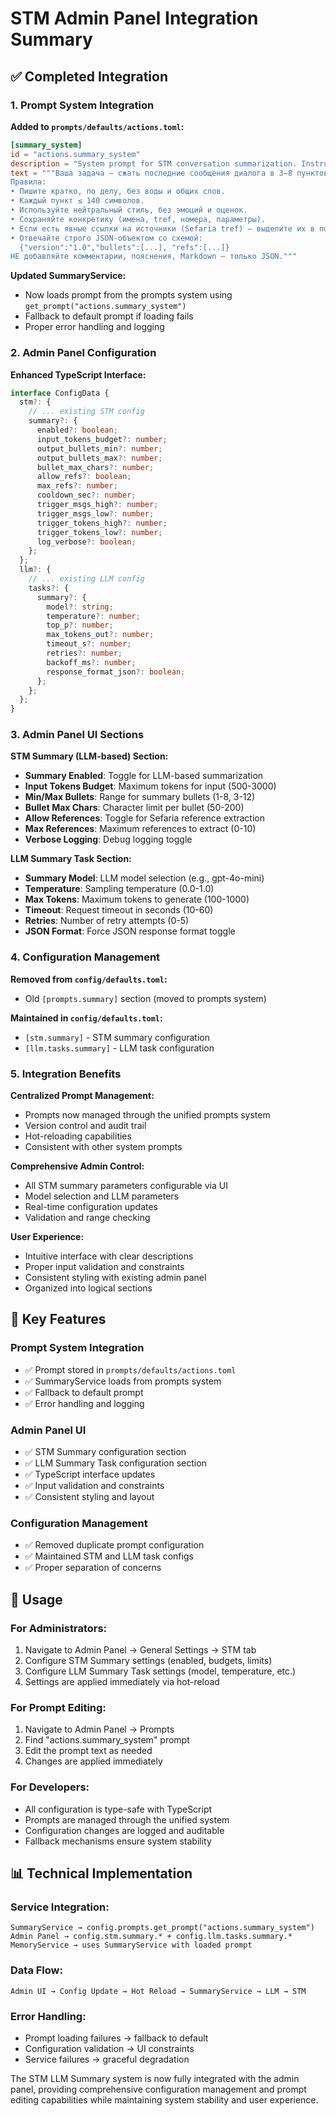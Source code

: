 # STM Admin Panel Integration Summary

## ✅ Completed Integration

### 1. Prompt System Integration

**Added to `prompts/defaults/actions.toml`:**
```toml
[summary_system]
id = "actions.summary_system"
description = "System prompt for STM conversation summarization. Instructs the LLM to compress recent messages into compact bullet points."
text = """Ваша задача — сжать последние сообщения диалога в 3–8 пунктов.
Правила:
• Пишите кратко, по делу, без воды и общих слов.
• Каждый пункт ≤ 140 символов.
• Используйте нейтральный стиль, без эмоций и оценок.
• Сохраняйте конкретику (имена, tref, номера, параметры).
• Если есть явные ссылки на источники (Sefaria tref) — выделите их в поле "refs".
• Отвечайте строго JSON-объектом со схемой:
  {"version":"1.0","bullets":[...], "refs":[...]}
НЕ добавляйте комментарии, пояснения, Markdown — только JSON."""
```

**Updated SummaryService:**
- Now loads prompt from the prompts system using `get_prompt("actions.summary_system")`
- Fallback to default prompt if loading fails
- Proper error handling and logging

### 2. Admin Panel Configuration

**Enhanced TypeScript Interface:**
```typescript
interface ConfigData {
  stm?: {
    // ... existing STM config
    summary?: {
      enabled?: boolean;
      input_tokens_budget?: number;
      output_bullets_min?: number;
      output_bullets_max?: number;
      bullet_max_chars?: number;
      allow_refs?: boolean;
      max_refs?: number;
      cooldown_sec?: number;
      trigger_msgs_high?: number;
      trigger_msgs_low?: number;
      trigger_tokens_high?: number;
      trigger_tokens_low?: number;
      log_verbose?: boolean;
    };
  };
  llm?: {
    // ... existing LLM config
    tasks?: {
      summary?: {
        model?: string;
        temperature?: number;
        top_p?: number;
        max_tokens_out?: number;
        timeout_s?: number;
        retries?: number;
        backoff_ms?: number;
        response_format_json?: boolean;
      };
    };
  };
}
```

### 3. Admin Panel UI Sections

**STM Summary (LLM-based) Section:**
- **Summary Enabled**: Toggle for LLM-based summarization
- **Input Tokens Budget**: Maximum tokens for input (500-3000)
- **Min/Max Bullets**: Range for summary bullets (1-8, 3-12)
- **Bullet Max Chars**: Character limit per bullet (50-200)
- **Allow References**: Toggle for Sefaria reference extraction
- **Max References**: Maximum references to extract (0-10)
- **Verbose Logging**: Debug logging toggle

**LLM Summary Task Section:**
- **Summary Model**: LLM model selection (e.g., gpt-4o-mini)
- **Temperature**: Sampling temperature (0.0-1.0)
- **Max Tokens**: Maximum tokens to generate (100-1000)
- **Timeout**: Request timeout in seconds (10-60)
- **Retries**: Number of retry attempts (0-5)
- **JSON Format**: Force JSON response format toggle

### 4. Configuration Management

**Removed from `config/defaults.toml`:**
- Old `[prompts.summary]` section (moved to prompts system)

**Maintained in `config/defaults.toml`:**
- `[stm.summary]` - STM summary configuration
- `[llm.tasks.summary]` - LLM task configuration

### 5. Integration Benefits

**Centralized Prompt Management:**
- Prompts now managed through the unified prompts system
- Version control and audit trail
- Hot-reloading capabilities
- Consistent with other system prompts

**Comprehensive Admin Control:**
- All STM summary parameters configurable via UI
- Model selection and LLM parameters
- Real-time configuration updates
- Validation and range checking

**User Experience:**
- Intuitive interface with clear descriptions
- Proper input validation and constraints
- Consistent styling with existing admin panel
- Organized into logical sections

## 🎯 Key Features

### Prompt System Integration
- ✅ Prompt stored in `prompts/defaults/actions.toml`
- ✅ SummaryService loads from prompts system
- ✅ Fallback to default prompt
- ✅ Error handling and logging

### Admin Panel UI
- ✅ STM Summary configuration section
- ✅ LLM Summary Task configuration section
- ✅ TypeScript interface updates
- ✅ Input validation and constraints
- ✅ Consistent styling and layout

### Configuration Management
- ✅ Removed duplicate prompt configuration
- ✅ Maintained STM and LLM task configs
- ✅ Proper separation of concerns

## 🚀 Usage

### For Administrators:
1. Navigate to Admin Panel → General Settings → STM tab
2. Configure STM Summary settings (enabled, budgets, limits)
3. Configure LLM Summary Task settings (model, temperature, etc.)
4. Settings are applied immediately via hot-reload

### For Prompt Editing:
1. Navigate to Admin Panel → Prompts
2. Find "actions.summary_system" prompt
3. Edit the prompt text as needed
4. Changes are applied immediately

### For Developers:
- All configuration is type-safe with TypeScript
- Prompts are managed through the unified system
- Configuration changes are logged and auditable
- Fallback mechanisms ensure system stability

## 📊 Technical Implementation

### Service Integration:
```
SummaryService → config.prompts.get_prompt("actions.summary_system")
Admin Panel → config.stm.summary.* + config.llm.tasks.summary.*
MemoryService → uses SummaryService with loaded prompt
```

### Data Flow:
```
Admin UI → Config Update → Hot Reload → SummaryService → LLM → STM
```

### Error Handling:
- Prompt loading failures → fallback to default
- Configuration validation → UI constraints
- Service failures → graceful degradation

The STM LLM Summary system is now fully integrated with the admin panel, providing comprehensive configuration management and prompt editing capabilities while maintaining system stability and user experience.























